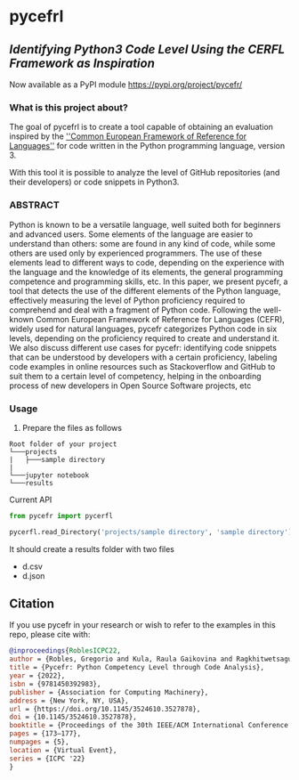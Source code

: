 # **pycefrl**
## *Identifying Python3 Code Level Using the CERFL Framework as Inspiration*

Now available as a PyPI module
https://pypi.org/project/pycefr/

### What is this project about?
The goal of pycefrl is to create a tool capable of obtaining an evaluation inspired by the [''Common European Framework of Reference for Languages''](https://en.wikipedia.org/wiki/Common_European_Framework_of_Reference_for_Languages) for code written in the Python programming language, version 3.

With this tool it is possible to analyze the level of GitHub repositories (and their developers) or code snippets in Python3.

### ABSTRACT
Python is known to be a versatile language, well suited both for beginners and advanced users. Some elements of the language are easier to understand than others: some are found in any kind of code, while some others are used only by experienced programmers. The use of these elements lead to different ways to code, depending on the experience with the language and the knowledge of its elements, the general programming competence and programming skills, etc. In this paper, we present pycefr, a tool that detects the use of the different elements of the Python language, effectively measuring the level of Python proficiency required to comprehend and deal with a fragment of Python code. Following the well-known Common European Framework of Reference for Languages (CEFR), widely used for natural languages, pycefr categorizes Python code in six levels, depending on the proficiency required to create and understand it. We also discuss different use cases for pycefr: identifying code snippets that can be understood by developers with a certain proficiency, labeling code examples in online resources such as Stackoverflow and GitHub to suit them to a certain level of competency, helping in the onboarding process of new developers in Open Source Software projects, etc

### Usage
1. Prepare the files as follows
```text
Root folder of your project
└───projects
|   ├───sample directory
|
└───jupyter notebook
└───results
```

Current API 
```python
from pycefr import pycerfl

pycerfl.read_Directory('projects/sample directory', 'sample directory')
```
It should create a results folder with two files
- d.csv
- d.json

## Citation
If you use pycefr in your research or wish to refer to the examples in this repo, please cite with:

```bibtex
@inproceedings{RoblesICPC22,
author = {Robles, Gregorio and Kula, Raula Gaikovina and Ragkhitwetsagul, Chaiyong and Sakulniwat, Tattiya and Matsumoto, Kenichi and Gonzalez-Barahona, Jesus M.},
title = {Pycefr: Python Competency Level through Code Analysis},
year = {2022},
isbn = {9781450392983},
publisher = {Association for Computing Machinery},
address = {New York, NY, USA},
url = {https://doi.org/10.1145/3524610.3527878},
doi = {10.1145/3524610.3527878},
booktitle = {Proceedings of the 30th IEEE/ACM International Conference on Program Comprehension},
pages = {173–177},
numpages = {5},
location = {Virtual Event},
series = {ICPC '22}
}
